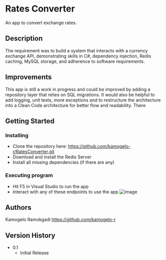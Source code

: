 # Rates Converter

An app to convert exchange rates.

## Description

The requirement was to build a system that interacts with a currency exchange API, demonstrating skills in C#,
dependency injection, Redis caching, MySQL storage, and adherence to software requirements.

## Improvements

This app is still a work in progress and could be improved by adding a repository layer that relies on SQL migrations. It would also be helpful to add logging, unit tests, more exceptions
and to restructure the architecture into a Clean Code architecture for better flow and readability. There 

## Getting Started

### Installing

* Clone the repository here: https://github.com/kamogelo-r/RatesConverter.git
* Download and install the Redis Server
* Install all missing dependencies (if there are any)

### Executing program

* Hit F5 in Visual Studio to run the app
* Interact with any of these endpoints to use the app ![image](https://github.com/kamogelo-r/RatesConverter/assets/52213066/808ddbf3-f35e-4b5f-adc9-e005c591c2bd)

## Authors

Kamogelo Ramokgadi https://github.com/kamogelo-r

## Version History

* 0.1
    * Initial Release

